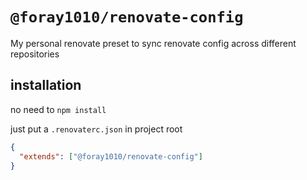 # `@foray1010/renovate-config`

My personal renovate preset to sync renovate config across different repositories

## installation

no need to `npm install`

just put a `.renovaterc.json` in project root

```json
{
  "extends": ["@foray1010/renovate-config"]
}
```
